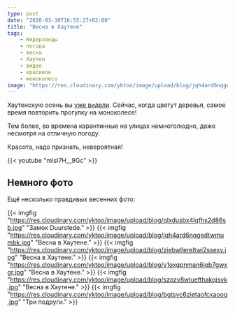 ```yaml
---
type: post
date: "2020-03-30T16:55:27+02:00"
title: "Весна в Хаутене"
tags:
    - Нидерланды
    - погода
    - весна
    - Хаутен
    - видео
    - красивое
    - моноколесо
image: "https://res.cloudinary.com/yktoo/image/upload/blog/jqh4ard6nqgedtwmumbk.jpg"
---
```


Хаутенскую осень вы [уже видели](0429). Сейчас, когда цветут деревья, самое время повторить прогулку на моноколесе!

Тем более, во времена карантинные на улицах немноголюдно, даже несмотря на отличную погоду.

<!--more-->

Красота, надо признать, невероятная!

{{< youtube "mIsI7H__9Gc" >}}

## Немного фото

Ещё несколько правдивых весенних фото:

{{< imgfig "https://res.cloudinary.com/yktoo/image/upload/blog/qlxdusbx4lqfhs2d86sb.jpg" "Замок Duurstede." >}}
{{< imgfig "https://res.cloudinary.com/yktoo/image/upload/blog/jqh4ard6nqgedtwmumbk.jpg" "Весна в Хаутене." >}}
{{< imgfig "https://res.cloudinary.com/yktoo/image/upload/blog/ziebwllereltwi2ssexv.jpg" "Весна в Хаутене." >}}
{{< imgfig "https://res.cloudinary.com/yktoo/image/upload/blog/v1oxgpnman6jeb7gwxgr.jpg" "Весна в Хаутене." >}}
{{< imgfig "https://res.cloudinary.com/yktoo/image/upload/blog/szozv8wluefthakqisvk.jpg" "Весна в Хаутене." >}}
{{< imgfig "https://res.cloudinary.com/yktoo/image/upload/blog/bgtsvc6zietaofcxaooq.jpg" "Три подруги." >}}
